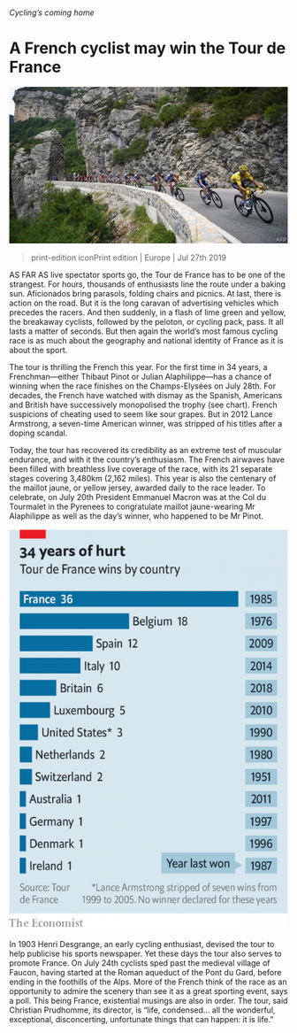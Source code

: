 ###### Cycling’s coming home

# A French cyclist may win the Tour de France 

![image](images/20190727_EUP503.jpg) 

> print-edition iconPrint edition | Europe | Jul 27th 2019 

AS FAR AS live spectator sports go, the Tour de France has to be one of the strangest. For hours, thousands of enthusiasts line the route under a baking sun. Aficionados bring parasols, folding chairs and picnics. At last, there is action on the road. But it is the long caravan of advertising vehicles which precedes the racers. And then suddenly, in a flash of lime green and yellow, the breakaway cyclists, followed by the peloton, or cycling pack, pass. It all lasts a matter of seconds. But then again the world’s most famous cycling race is as much about the geography and national identity of France as it is about the sport. 

The tour is thrilling the French this year. For the first time in 34 years, a Frenchman—either Thibaut Pinot or Julian Alaphilippe—has a chance of winning when the race finishes on the Champs-Elysées on July 28th. For decades, the French have watched with dismay as the Spanish, Americans and British have successively monopolised the trophy (see chart). French suspicions of cheating used to seem like sour grapes. But in 2012 Lance Armstrong, a seven-time American winner, was stripped of his titles after a doping scandal. 

Today, the tour has recovered its credibility as an extreme test of muscular endurance, and with it the country’s enthusiasm. The French airwaves have been filled with breathless live coverage of the race, with its 21 separate stages covering 3,480km (2,162 miles). This year is also the centenary of the maillot jaune, or yellow jersey, awarded daily to the race leader. To celebrate, on July 20th President Emmanuel Macron was at the Col du Tourmalet in the Pyrenees to congratulate maillot jaune-wearing Mr Alaphilippe as well as the day’s winner, who happened to be Mr Pinot. 

![image](images/20190727_EUC461.png) 

In 1903 Henri Desgrange, an early cycling enthusiast, devised the tour to help publicise his sports newspaper. Yet these days the tour also serves to promote France. On July 24th cyclists sped past the medieval village of Faucon, having started at the Roman aqueduct of the Pont du Gard, before ending in the foothills of the Alps. More of the French think of the race as an opportunity to admire the scenery than see it as a great sporting event, says a poll. This being France, existential musings are also in order. The tour, said Christian Prudhomme, its director, is “life, condensed… all the wonderful, exceptional, disconcerting, unfortunate things that can happen: it is life.” 

